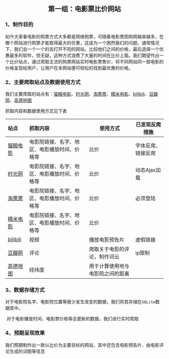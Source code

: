 ## <center>     第一组：电影票比价网站</center>

### 1、制作目的

​	如今大家看电影的购票方式大多都是网络购票，可随着电影票团购网越来越多，在哪个网站进行购票才能取得最大的优惠，这成为一个困然我们的问题。通常情况下，我们会一个一个的去打开不同的网站，比较他们之间的价格，最后选择一个优惠最多的软件，但无疑，这种方式浪费了大量的时间在比价上面。我们期望作出一个比价站点，通过爬取主流的购票网站实时电影票售价，将不同网站同一部电影的价格呈现给用户，让用户在本网站便可轻松的找到最优惠的价格。  

  



### 2、主要爬取站点及数据使用方式



我们主要爬取的站点有：[猫眼电影][maoyan]、[时光网][shiguang]、[淘票票][taopiaopiao]、[糯米电影][nuomi]、[bilibili][bilibili]、[豆瓣网][douban]、[高德地图][gaode]

抓取内容和数据使用方式见下表

| 站点                  | 抓取内容                                     | 使用方式                         | 已发现反爬措施     |
| :-------------------- | :------------------------------------------- | -------------------------------- | ------------------ |
| [猫眼电影][maoyan]    | 电影院链接、名字、地区、电影播放时间、价格等 | 比价                             | 字体反爬、链接反爬 |
| [时光网][shiguang]    | 电影院链接、名字、地区、电影播放时间、价格等 | 比价                             | 动态Ajax加载       |
| [淘票票][taopiaopiao] | 电影院链接、名字、地区、电影播放时间、价格等 | 比价                             | 必须登陆           |
| [糯米电影][nuomi]     | 电影院链接、名字、地区、电影播放时间、价格等 | 比价                             |                    |
| [bilibili][bilibili]  | 视频                                         | 播放电影预告片                   | 虚假链接           |
| [豆瓣网][douban]      | 评论                                         | 爬取关于电影的评论，制作词云     | ip限制             |
| [高德地图][gaode]     | 经纬度                                       | 用于计算使用地与电影院之间的距离 |                    |

[maoyan]:https://maoyan.com/cinemas
[shiguang]:http://theater.mtime.com/China_Zhejiang_Province_Hangzhou/
[taopiaopiao]:https://dianying.taobao.com/index.htm?spm=a1z21.6646273.header.3.617d584ff5zp70&n_s=new
[nuomi]:http://dianying.nuomi.com
[bilibili]:https://www.bilibili.com
[douban]:https://book.douban.com
[gaode]:https://www.amap.com

  



### 3、数据存储方式

​	对于电影院名字、电影院位置等极少发生改变的数据，我们将其存储在`SQLite`数据库中。

​	对于电影播放时间、电影票价格等会更新的数据，我们进行实时爬取

  

### 4、预期呈现效果

​	我们预期制作出一款以比价为主要目标的网站，其中还包含电影预告片、由电影评论生成的词图等信息

